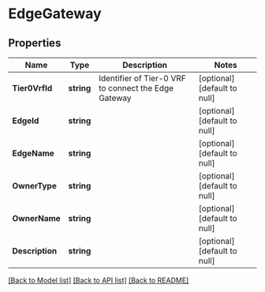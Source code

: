 # EdgeGateway

## Properties
Name | Type | Description | Notes
------------ | ------------- | ------------- | -------------
**Tier0VrfId** | **string** | Identifier of Tier-0 VRF to connect the Edge Gateway | [optional] [default to null]
**EdgeId** | **string** |  | [optional] [default to null]
**EdgeName** | **string** |  | [optional] [default to null]
**OwnerType** | **string** |  | [optional] [default to null]
**OwnerName** | **string** |  | [optional] [default to null]
**Description** | **string** |  | [optional] [default to null]

[[Back to Model list]](../README.md#documentation-for-models) [[Back to API list]](../README.md#documentation-for-api-endpoints) [[Back to README]](../README.md)

